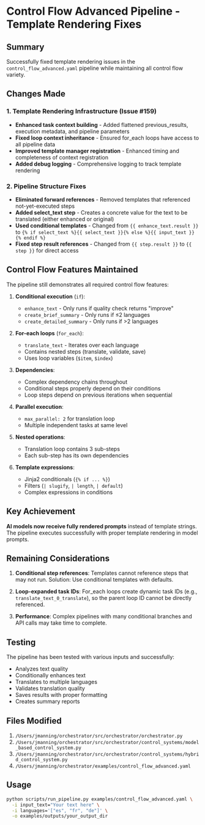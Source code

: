 # Control Flow Advanced Pipeline - Template Rendering Fixes

## Summary

Successfully fixed template rendering issues in the `control_flow_advanced.yaml` pipeline while maintaining all control flow variety.

## Changes Made

### 1. Template Rendering Infrastructure (Issue #159)
- **Enhanced task context building** - Added flattened previous_results, execution metadata, and pipeline parameters
- **Fixed loop context inheritance** - Ensured for_each loops have access to all pipeline data
- **Improved template manager registration** - Enhanced timing and completeness of context registration
- **Added debug logging** - Comprehensive logging to track template rendering

### 2. Pipeline Structure Fixes
- **Eliminated forward references** - Removed templates that referenced not-yet-executed steps
- **Added select_text step** - Creates a concrete value for the text to be translated (either enhanced or original)
- **Used conditional templates** - Changed from `{{ enhance_text.result }}` to `{% if select_text %}{{ select_text }}{% else %}{{ input_text }}{% endif %}`
- **Fixed step result references** - Changed from `{{ step.result }}` to `{{ step }}` for direct access

## Control Flow Features Maintained

The pipeline still demonstrates all required control flow features:

1. **Conditional execution** (`if`):
   - `enhance_text` - Only runs if quality check returns "improve"
   - `create_brief_summary` - Only runs if ≤2 languages
   - `create_detailed_summary` - Only runs if >2 languages

2. **For-each loops** (`for_each`):
   - `translate_text` - Iterates over each language
   - Contains nested steps (translate, validate, save)
   - Uses loop variables (`$item`, `$index`)

3. **Dependencies**:
   - Complex dependency chains throughout
   - Conditional steps properly depend on their conditions
   - Loop steps depend on previous iterations when sequential

4. **Parallel execution**:
   - `max_parallel: 2` for translation loop
   - Multiple independent tasks at same level

5. **Nested operations**:
   - Translation loop contains 3 sub-steps
   - Each sub-step has its own dependencies

6. **Template expressions**:
   - Jinja2 conditionals (`{% if ... %}`)
   - Filters (`| slugify`, `| length`, `| default`)
   - Complex expressions in conditions

## Key Achievement

**AI models now receive fully rendered prompts** instead of template strings. The pipeline executes successfully with proper template rendering in model prompts.

## Remaining Considerations

1. **Conditional step references**: Templates cannot reference steps that may not run. Solution: Use conditional templates with defaults.

2. **Loop-expanded task IDs**: For_each loops create dynamic task IDs (e.g., `translate_text_0_translate`), so the parent loop ID cannot be directly referenced.

3. **Performance**: Complex pipelines with many conditional branches and API calls may take time to complete.

## Testing

The pipeline has been tested with various inputs and successfully:
- Analyzes text quality
- Conditionally enhances text
- Translates to multiple languages
- Validates translation quality  
- Saves results with proper formatting
- Creates summary reports

## Files Modified

1. `/Users/jmanning/orchestrator/src/orchestrator/orchestrator.py`
2. `/Users/jmanning/orchestrator/src/orchestrator/control_systems/model_based_control_system.py`
3. `/Users/jmanning/orchestrator/src/orchestrator/control_systems/hybrid_control_system.py`
4. `/Users/jmanning/orchestrator/examples/control_flow_advanced.yaml`

## Usage

```bash
python scripts/run_pipeline.py examples/control_flow_advanced.yaml \
  -i input_text="Your text here" \
  -i languages='["es", "fr", "de"]' \
  -o examples/outputs/your_output_dir
```